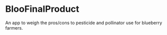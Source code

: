 # BlooFinalProduct
An app to weigh the pros/cons to pesticide and pollinator use for blueberry farmers.
